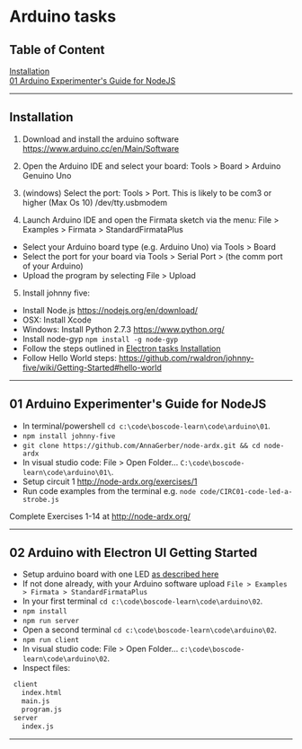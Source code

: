 ﻿# Arduino tasks

## Table of Content

[Installation]( #Installation )    
[01 Arduino Experimenter's Guide for NodeJS](#01-arduino-experimenters-guide-for-nodejs)  

___

## Installation

1. Download and install the arduino software https://www.arduino.cc/en/Main/Software

2. Open the Arduino IDE and select your board: Tools > Board > Arduino Genuino Uno

3. (windows) Select the port: Tools > Port. This is likely to be com3 or higher (Max Os 10) /dev/tty.usbmodem

4. Launch Arduino IDE and open the Firmata sketch via the menu: File > Examples > Firmata > StandardFirmataPlus
  * Select your Arduino board type (e.g. Arduino Uno) via Tools > Board
  * Select the port for your board via Tools > Serial Port > (the comm port of your Arduino)
  * Upload the program by selecting File > Upload  

5. Install johnny five:
  * Install Node.js https://nodejs.org/en/download/
  * OSX: Install Xcode
  * Windows: Install Python 2.7.3 https://www.python.org/
  * Install node-gyp `npm install -g node-gyp`
  * Follow the steps outlined in [Electron tasks Installation](https://github.com/Quobject/boscode-learn/blob/master/electron-tasks.md#installation)
  * Follow Hello World steps: https://github.com/rwaldron/johnny-five/wiki/Getting-Started#hello-world

___

## 01 Arduino Experimenter's Guide for NodeJS

* In terminal/powershell `cd c:\code\boscode-learn\code\arduino\01`.
* `npm install johnny-five`
* `git clone https://github.com/AnnaGerber/node-ardx.git && cd node-ardx`
* In visual studio code: File > Open Folder... `C:\code\boscode-learn\code\arduino\01\`.
* Setup circuit 1 http://node-ardx.org/exercises/1
* Run code examples from the terminal e.g. `node code/CIRC01-code-led-a-strobe.js`

Complete Exercises 1-14 at http://node-ardx.org/

___

## 02 Arduino with Electron UI Getting Started

* Setup arduino board with one LED [as described here](http://node-ardx.org/exercises/1)
* If not done already, with your Arduino software upload `File > Examples > Firmata > StandardFirmataPlus`
* In your first terminal `cd c:\code\boscode-learn\code\arduino\02`.
* `npm install`
* `npm run server`
* Open a second terminal `cd c:\code\boscode-learn\code\arduino\02`.
* `npm run client`
* In visual studio code: File > Open Folder... `c:\code\boscode-learn\code\arduino\02`.
* Inspect files:
```bash
 client
   index.html
   main.js
   program.js
 server
   index.js
```
___

